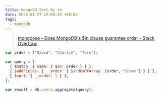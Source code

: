 ```yaml
---
title: MongoDB Sort By in
date: 2025-01-27 22:03:15 +08:00
tags:
  - mongodb
---
```


> [mongoose - Does MongoDB's $in clause guarantee order - Stack Overflow](https://stackoverflow.com/questions/22797768/does-mongodbs-in-clause-guarantee-order/42293303#42293303)

```js
var order = ["David", "Charlie", "Tess"];

var query = [
  { $match: { name: { $in: order } } },
  { $addFields: { __order: { $indexOfArray: [order, "$name"] } } },
  { $sort: { __order: 1 } },
];

var result = db.users.aggregate(query);
```
